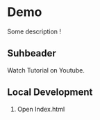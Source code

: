 # Demo

Some description !

## Suhbeader

Watch Tutorial on Youtube.

## Local Development
1. Open Index.html
